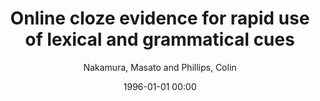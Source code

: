---
layout: post
title: Online cloze evidence for rapid use of lexical and grammatical cues

date: 1996-01-01 00:00
author: Nakamura, Masato and Phillips, Colin
year: 
---